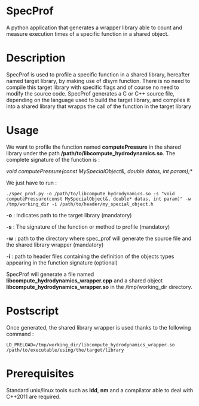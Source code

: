 # SpecProf
A python application that generates a wrapper library able to count and measure execution times of a specific function in a shared object.

# Description

SpecProf is used to profile a specific function in a shared library, hereafter named target library, by making use of dlsym function.
There is no need to compile this target library with specific flags and of course no need to modify the source code.
SpecProf generates a C or C++ source file, depending on the language used to build the target library, and compiles it into a shared library that
wrapps the call of the function in the target library

# Usage

We want to profile the function named **computePressure** in the shared library under the path **/path/to/libcompute_hydrodynamics.so**. The complete signature
of the function is :

**void computePressure(const MySpecialObject&, double* datas, int param);**

We just have to run :

`./spec_prof.py -o /path/to/libcompute_hydrodynamics.so -s "void computePressure(const MySpecialObject&, double* datas, int param)" -w /tmp/working_dir -i /path/to/header/my_special_object.h`

**-o** : Indicates path to the target library (mandatory)

**-s** : The signature of the function or method to profile (mandatory)

**-w** : path to the directory where spec_prof will generate the source file and the shared library wrapper (mandatory)

**-i** : path to header files containing the definition of the objects types appearing in the function signature (optional)

SpecProf will generate a file named **libcompute_hydrodynamics_wrapper.cpp** and a shared object **libcompute_hydrodynamics_wrapper.so** in the /tmp/working_dir directory. 

# Postscript

Once generated, the shared library wrapper is used thanks to the following command :

`LD_PRELOAD=/tmp/working_dir/libcompute_hydrodynamics_wrapper.so /path/to/executable/using/the/target/library`

# Prerequisites

Standard unix/linux tools such as **ldd**, **nm** and a compilator able to deal with C++2011 are required.
